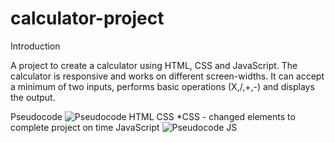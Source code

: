 # calculator-project

Introduction

A project to create a calculator using HTML, CSS and JavaScript. 
The calculator is responsive and works on different screen-widths. 
It can accept a minimum of two inputs, performs basic operations 
(X,/,+,-) and displays the output. 

Pseudocode
![Pseudocode HTML CSS](https://user-images.githubusercontent.com/81630548/214247775-ada0be5c-36b7-4e58-8684-55990431ffee.jpg)
*CSS - changed elements to complete project on time
JavaScript
![Pseudocode JS](https://user-images.githubusercontent.com/81630548/214308274-2fd13dd9-01c8-4963-a399-3746ebc2c414.jpg)
